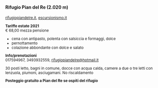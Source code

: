 #### Rifugio Pian del Re (2.020 m)

<small>

<a href="https://www.rifugiopiandelre.it/rifugio-albergo/" target="_blank">rifugiopiandelre.it</a>,
<a href="https://www.escursionismo.it/rifugi-bivacchi/pian-del-re-15591" target="_blank">escursionismo.it</a>

**Tariffe estate 2021**<br>
€ 68,00 mezza pensione

- cena con antipasto, polenta con salsiccia e formaggi, dolce
- pernottamento
- colazione abbondante con dolce e salato

**Info/prenotazioni**<br>
017594967, 3493932559, rifugiopiandelre@hotmail.it

30 posti letto, bagni in comune, docce con acqua calda, camere a due o tre letti con lenzuola, piumoni, asciugamani.
No riscaldamento

**Posteggio gratuito a Pian del Re se ospiti del rifugio**

</small>


<aside class="notes">
</aside>
